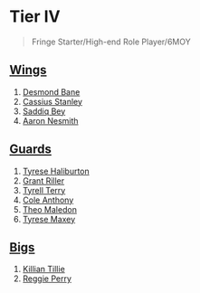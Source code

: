 Tier IV
===
>Fringe Starter/High-end Role Player/6MOY

## [Wings](tier4_wings.md)
1. [Desmond Bane](players/desmond_bane.md)
1. [Cassius Stanley](players/cassius_stanley.md)
1. [Saddiq Bey](players/saddiq_bey.md)
1. [Aaron Nesmith](players/aaron_nesmith.md)

## [Guards](tier4_guards.md)
1. [Tyrese Haliburton](players/tyrese_haliburton.md)
1. [Grant Riller](players/grant_riller.md)
1. [Tyrell Terry](players/tyrell_terry.md)
1. [Cole Anthony](players/cole_anthony.md)
1. [Theo Maledon](players/theo_maledon.md)
1. [Tyrese Maxey](players/tyrese_maxey.md)

## [Bigs](tier4_bigs.md)
1. [Killian Tillie](players/killian_tillie.md)
1. [Reggie Perry](players/reggie_perry.md)
